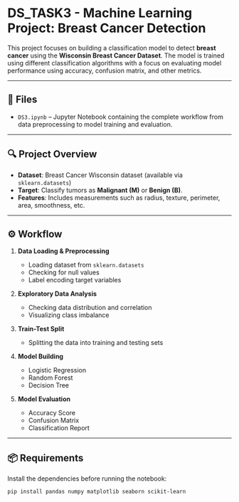 # DS_TASK3 - Machine Learning Project: Breast Cancer Detection

This project focuses on building a classification model to detect **breast cancer** using the **Wisconsin Breast Cancer Dataset**. The model is trained using different classification algorithms with a focus on evaluating model performance using accuracy, confusion matrix, and other metrics.

---

## 📁 Files

- `DS3.ipynb` – Jupyter Notebook containing the complete workflow from data preprocessing to model training and evaluation.

---

## 🔍 Project Overview

- **Dataset**: Breast Cancer Wisconsin dataset (available via `sklearn.datasets`)
- **Target**: Classify tumors as **Malignant (M)** or **Benign (B)**.
- **Features**: Includes measurements such as radius, texture, perimeter, area, smoothness, etc.

---

## ⚙️ Workflow

1. **Data Loading & Preprocessing**
   - Loading dataset from `sklearn.datasets`
   - Checking for null values
   - Label encoding target variables

2. **Exploratory Data Analysis**
   - Checking data distribution and correlation
   - Visualizing class imbalance

3. **Train-Test Split**
   - Splitting the data into training and testing sets

4. **Model Building**
   - Logistic Regression
   - Random Forest
   - Decision Tree

5. **Model Evaluation**
   - Accuracy Score
   - Confusion Matrix
   - Classification Report

---

## 📦 Requirements

Install the dependencies before running the notebook:

```bash
pip install pandas numpy matplotlib seaborn scikit-learn
